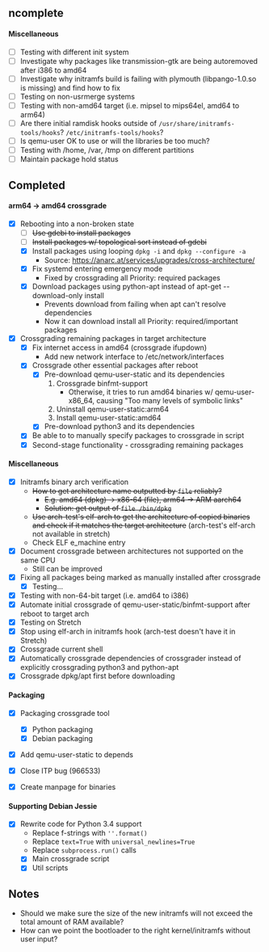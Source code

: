 ncomplete
---
#### Miscellaneous
- [ ] Testing with different init system
- [ ] Investigate why packages like transmission-gtk are being autoremoved after i386 to amd64
- [ ] Investigate why initramfs build is failing with plymouth (libpango-1.0.so is missing) and find how to fix
- [ ] Testing on non-usrmerge systems
- [ ] Testing with non-amd64 target (i.e. mipsel to mips64el, amd64 to arm64)
- [ ] Are there initial ramdisk hooks outside of `/usr/share/initramfs-tools/hooks`? `/etc/initramfs-tools/hooks`?
- [ ] Is qemu-user OK to use or will the libraries be too much?
- [ ] Testing with /home, /var, /tmp on different partitions
- [ ] Maintain package hold status

Completed
---
#### arm64 -> amd64 crossgrade
- [x] Rebooting into a non-broken state
    - [ ] ~~Use gdebi to install packages~~
    - [ ] ~~Install packages w/ topological sort instead of gdebi~~
    - [x] Install packages using looping `dpkg -i` and `dpkg --configure -a`
        - Source: https://anarc.at/services/upgrades/cross-architecture/
    - [x] Fix systemd entering emergency mode
        - Fixed by crossgrading all Priority: required packages
    - [x] Download packages using python-apt instead of apt-get --download-only install
        - Prevents download from failing when apt can't resolve dependencies
        - Now it can download install all Priority: required/important packages
- [x] Crossgrading remaining packages in target architecture
    - [x] Fix internet access in amd64 (crossgrade ifupdown)
        - Add new network interface to /etc/network/interfaces
    - [x] Crossgrade other essential packages after reboot
        - [x] Pre-download qemu-user-static and its dependencies
            1. Crossgrade binfmt-support
                - Otherwise, it tries to run amd64 binaries w/ qemu-user-x86_64, causing "Too many levels of symbolic links"
            2. Uninstall qemu-user-static:arm64
            3. Install qemu-user-static:amd64
        - [x] Pre-download python3 and its dependencies
    - [x] Be able to to manually specify packages to crossgrade in script
    - [x] Second-stage functionality - crossgrading remaining packages

#### Miscellaneous
- [x] Initramfs binary arch verification
    - ~~How to get architecture name outputted by `file` reliably?~~
        - ~~E.g. amd64 (dpkg) -> x86-64 (file), arm64 -> ARM aarch64~~
        - ~~Solution: get output of `file /bin/dpkg`~~
    - ~~Use arch-test's elf-arch to get the architecture of copied binaries and check if it matches the target architecture~~ (arch-test's elf-arch not available in stretch)
    - Check ELF e_machine entry
- [x] Document crossgrade between architectures not supported on the same CPU
    - Still can be improved
- [x] Fixing all packages being marked as manually installed after crossgrade
    - [x] Testing...
- [x] Testing with non-64-bit target (i.e. amd64 to i386)
- [x] Automate initial crossgrade of qemu-user-static/binfmt-support after reboot to target arch
- [x] Testing on Stretch
- [x] Stop using elf-arch in initramfs hook (arch-test doesn't have it in Stretch)
- [x] Crossgrade current shell
- [x] Automatically crossgrade dependencies of crossgrader instead of explicitly crossgrading python3 and python-apt
- [x] Crossgrade dpkg/apt first before downloading

#### Packaging
- [x] Packaging crossgrade tool
    - [x] Python packaging
    - [x] Debian packaging
- [x] Add qemu-user-static to depends
- [x] Close ITP bug (966533)
- [x] Create manpage for binaries


#### Supporting Debian Jessie
- [x] Rewrite code for Python 3.4 support
    - Replace f-strings with `''.format()`
    - Replace `text=True` with `universal_newlines=True`
    - Replace `subprocess.run()` calls
    - [x] Main crossgrade script
    - [x] Util scripts

Notes
---
- Should we make sure the size of the new initramfs will not exceed the total amount of RAM available?
- How can we point the bootloader to the right kernel/initramfs without user input?
